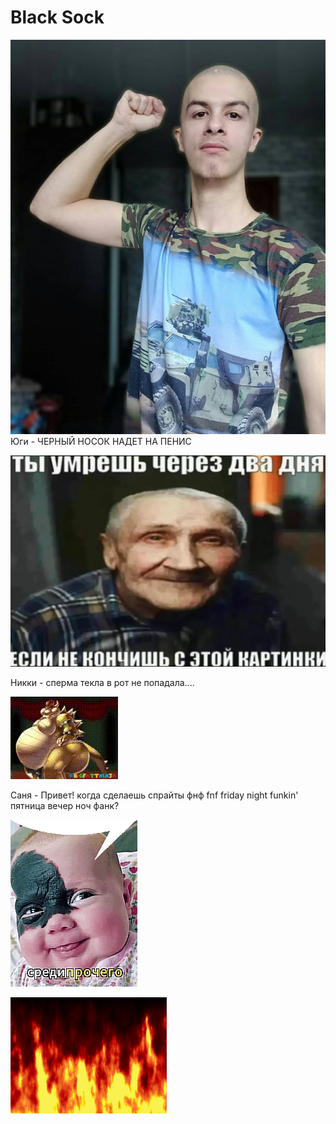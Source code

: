 # Black Sock
![Иван](бля/photo_2025-07-02_23-22-58.jpg)
Юги - ЧЕРНЫЙ НОСОК НАДЕТ НА ПЕНИС

![Дед](бля/кончил.jpg)

Никки - сперма текла в рот не попадала....

![Боузер](бля/bowser-bowser-fart.gif)

Саня - Привет! когда сделаешь спрайты фнф fnf friday night funkin' пятница вечер ноч фанк?

![аетос](бля/attachment.gif)

![Огонь](бля/kostyor-29.gif)